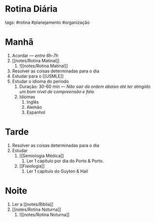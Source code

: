 # Rotina Diária
tags: #rotina #planejamento #organização 
# Manhã
1. Acordar — _entre 6h-7h_
2. [[notes/Rotina Matinal]]
	1. ![[notes/Rotina Matinal]]
3. Resolver as coisas determinadas para o dia
4. Estudar para o [[USMLE]]
5. Estudar o idioma do período
	1. Duração: 30-60 min _— Não sair da ordem abaixo até ter atingido um bom nível de compreensão e fala._
	2. Idiomas
		1. Inglês
		2. Alemão
		3. Espanhol
# Tarde
1. Resolver as coisas determinadas para o dia
2. Estudar
	1. [[Semiologia Médica]]
		1. Ler 1 capítulo por dia do Porto & Porto.
	2. [[Fisiologia]]
		1. Ler 1 capítulo do Guyton & Hall
# Noite
1. Ler a [[notes/Bíblia]]
2. [[notes/Rotina Noturna]]
	1. ![[notes/Rotina Noturna]]